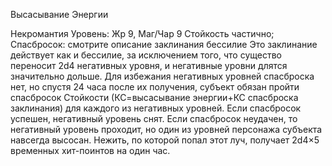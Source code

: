 
Высасывание Энергии

Некромантия
Уровень: Жр 9, Маг/Чар 9
Стойкость
частично;
Спасбросок:
смотрите описание заклинания бессилие
Это заклинание действует как и бессилие, за исключением того, что существо
переносит 2d4 негативных уровня, и
негативные уровни длятся значительно
дольше.
Для избежания негативных уровней
спасброска нет, но спустя 24 часа после
их получения, субъект обязан пройти
спасбросок Стойкости (КС=высасывание энергии+КС спасброска заклинания) для каждого из негативных уровней. Если спасбросок успешен, негативный уровень снят. Если спасбросок
неудачен, то негативный уровень проходит, но один из уровней персонажа
субъекта навсегда высосан.
Нежить, по которой попал этот луч,
получает 2d4×5 временных хит-поинтов на один час.